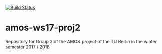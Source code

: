 [![Build Status](https://travis-ci.org/cfengler/amos-ws17-proj2.svg?=branch=master)](https://travis-ci.org/cfengler/amos-ws17-proj2)
# amos-ws17-proj2
Repository for Group 2 of the AMOS project of the TU Berlin in the winter semester 2017 / 2018